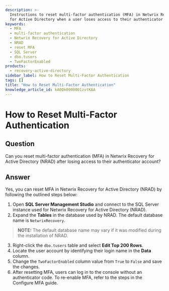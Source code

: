 ```yaml
---
description: >-
  Instructions to reset multi-factor authentication (MFA) in Netwrix Recovery
  for Active Directory when a user loses access to their authenticator account.
keywords:
  - MFA
  - multi-factor authentication
  - Netwrix Recovery for Active Directory
  - NRAD
  - reset MFA
  - SQL Server
  - dbo.tusers
  - TwoFactorEnabled
products:
  - recovery-active-directory
sidebar_label: How to Reset Multi-Factor Authentication
tags: []
title: "How to Reset Multi-Factor Authentication"
knowledge_article_id: kA0Qk0000001zvtKAA
---
```


# How to Reset Multi-Factor Authentication

## Question

Can you reset multi-factor authentication (MFA) in Netwrix Recovery for Active Directory (NRAD) after losing access to their authenticator account?

## Answer

Yes, you can reset MFA in Netwrix Recovery for Active Directory (NRAD) by following the outlined steps below:

1. Open **SQL Server Management Studio** and connect to the SQL Server instance used for Netwrix Recovery for Active Directory (NRAD).
2. Expand the **Tables** in the database used by NRAD. The default database name is `NetwrixRecovery`.

> **NOTE:** The default database name may vary if it was modified during the installation of NRAD.

3. Right-click the `dbo.tusers` table and select **Edit Top 200 Rows**.
4. Locate the user account by identifying their login name in the **Data** column.
5. Change the `TwoFactorEnabled` column value from `True` to `False` and save the changes.
6. After resetting MFA, users can log in to the console without an authenticator code. To re-enable MFA, refer to the steps in the Configure MFA guide.


